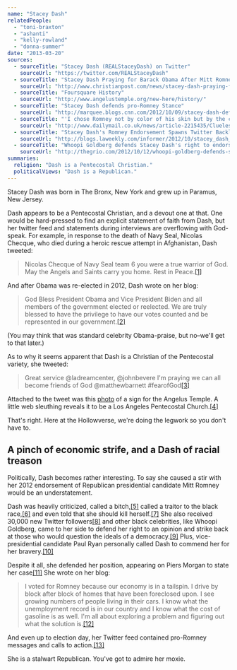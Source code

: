 ```yaml
---
name: "Stacey Dash"
relatedPeople:
  - "toni-braxton"
  - "ashanti"
  - "kelly-rowland"
  - "donna-summer"
date: "2013-03-20"
sources:
  - sourceTitle: "Stacey Dash (REALStaceyDash) on Twitter"
    sourceUrl: "https://twitter.com/REALStaceyDash"
  - sourceTitle: "Stacey Dash Praying for Barack Obama After Mitt Romney Loss"
    sourceUrl: "http://www.christianpost.com/news/stacey-dash-praying-for-barack-obama-after-mitt-romneys-loss-84647/"
  - sourceTitle: "Foursquare History"
    sourceUrl: "http://www.angelustemple.org/new-here/history/"
  - sourceTitle: "Stacey Dash defends pro-Romney Stance"
    sourceUrl: "http://marquee.blogs.cnn.com/2012/10/09/stacey-dash-defends-pro-romney-stance/"
  - sourceTitle: "'I chose Romney not by color of his skin but by the content of his character': Clueless star Stacey Dash hits back at her race-hate Twitter critics"
    sourceUrl: "http://www.dailymail.co.uk/news/article-2215435/Clueless-star-Stacey-Dash-hits-critics-tweeting-support-Romney-tells-Paul-Ryan-called-brave-speaking-out.html"
  - sourceTitle: "Stacey Dash's Romney Endorsement Spawns Twitter Backlash, GOP Support"
    sourceUrl: "http://blogs.laweekly.com/informer/2012/10/stacey_dash_romney_endorsement_twitter_backlash_photos.php"
  - sourceTitle: "Whoopi Goldberg defends Stacey Dash's right to endorse Romney"
    sourceUrl: "http://thegrio.com/2012/10/12/whoopi-goldberg-defends-stacey-dashs-right-to-endorse-romney/"
summaries:
  religion: "Dash is a Pentecostal Christian."
  politicalViews: "Dash is a Republican."
---
```


Stacey Dash was born in The Bronx, New York and grew up in Paramus, New Jersey.

Dash appears to be a Pentecostal Christian, and a devout one at that. One would be hard-pressed to find an explicit statement of faith from Dash, but her twitter feed and statements during interviews are overflowing with God-speak. For example, in response to the death of Navy Seal, Nicolas Checque, who died during a heroic rescue attempt in Afghanistan, Dash tweeted:

>Nicolas Checque of Navy Seal team 6 you were a true warrior of God. May the Angels and Saints carry you home. Rest in Peace.<a class="source-citation" href="#https%3A%2F%2Ftwitter.com%2FREALStaceyDash" title="Stacey Dash (REALStaceyDash) on Twitter">[1]</a>

And after Obama was re-elected in 2012, Dash wrote on her blog:

>God Bless President Obama and Vice President Biden and all members of the government elected or reelected. We are truly blessed to have the privilege to have our votes counted and be represented in our government.<a class="source-citation" href="#http%3A%2F%2Fwww.christianpost.com%2Fnews%2Fstacey-dash-praying-for-barack-obama-after-mitt-romneys-loss-84647%2F" title="Stacey Dash Praying for Barack Obama After Mitt Romney Loss">[2]</a>

(You may think that was standard celebrity Obama-praise, but no–we'll get to that later.)

As to why it seems apparent that Dash is a Christian of the Pentecostal variety, she tweeted:

>Great service @ladreamcenter, @johnbevere I'm praying we can all become friends of God @matthewbarnett #fearofGod<a class="source-citation" href="#https%3A%2F%2Ftwitter.com%2FREALStaceyDash" title="Stacey Dash (REALStaceyDash) on Twitter">[3]</a>

Attached to the tweet was this [photo](https://twitter.com/REALStaceyDash/status/275385355987980289/photo/1) of a sign for the Angelus Temple. A little web sleuthing reveals it to be a Los Angeles Pentecostal Church.<a class="source-citation" href="#http%3A%2F%2Fwww.angelustemple.org%2Fnew-here%2Fhistory%2F" title="Foursquare History">[4]</a>

That's right. Here at the Hollowverse, we're doing the legwork so you don't have to.


## A pinch of economic strife, and a Dash of racial treason

Politically, Dash becomes rather interesting. To say she caused a stir with her 2012 endorsement of Republican presidential candidate Mitt Romney would be an understatement.

Dash was heavily criticized, called a bitch,<a class="source-citation" href="#http%3A%2F%2Fmarquee.blogs.cnn.com%2F2012%2F10%2F09%2Fstacey-dash-defends-pro-romney-stance%2F" title="Stacey Dash defends pro-Romney Stance">[5]</a> called a traitor to the black race,<a class="source-citation" href="#http%3A%2F%2Fwww.dailymail.co.uk%2Fnews%2Farticle-2215435%2FClueless-star-Stacey-Dash-hits-critics-tweeting-support-Romney-tells-Paul-Ryan-called-brave-speaking-out.html" title="&apos;I chose Romney not by color of his skin but by the content of his character&apos;: Clueless star Stacey Dash hits back at her race-hate Twitter critics">[6]</a> and even told that she should kill herself.<a class="source-citation" href="#http%3A%2F%2Fblogs.laweekly.com%2Finformer%2F2012%2F10%2Fstacey_dash_romney_endorsement_twitter_backlash_photos.php" title="Stacey Dash&apos;s Romney Endorsement Spawns Twitter Backlash, GOP Support">[7]</a> She also received 30,000 new Twitter followers<a class="source-citation" href="#http%3A%2F%2Fwww.dailymail.co.uk%2Fnews%2Farticle-2215435%2FClueless-star-Stacey-Dash-hits-critics-tweeting-support-Romney-tells-Paul-Ryan-called-brave-speaking-out.html" title="&apos;I chose Romney not by color of his skin but by the content of his character&apos;: Clueless star Stacey Dash hits back at her race-hate Twitter critics">[8]</a> and other black celebrities, like Whoopi Goldberg, came to her side to defend her right to an opinion and strike back at those who would question the ideals of a democracy.<a class="source-citation" href="#http%3A%2F%2Fthegrio.com%2F2012%2F10%2F12%2Fwhoopi-goldberg-defends-stacey-dashs-right-to-endorse-romney%2F" title="Whoopi Goldberg defends Stacey Dash&apos;s right to endorse Romney">[9]</a> Plus, vice-presidential candidate Paul Ryan personally called Dash to commend her for her bravery.<a class="source-citation" href="#http%3A%2F%2Fwww.dailymail.co.uk%2Fnews%2Farticle-2215435%2FClueless-star-Stacey-Dash-hits-critics-tweeting-support-Romney-tells-Paul-Ryan-called-brave-speaking-out.html" title="&apos;I chose Romney not by color of his skin but by the content of his character&apos;: Clueless star Stacey Dash hits back at her race-hate Twitter critics">[10]</a>

Despite it all, she defended her position, appearing on Piers Morgan to state her case<a class="source-citation" href="#http%3A%2F%2Fmarquee.blogs.cnn.com%2F2012%2F10%2F09%2Fstacey-dash-defends-pro-romney-stance%2F" title="Stacey Dash defends pro-Romney Stance">[11]</a> She wrote on her blog:

>I voted for Romney because our economy is in a tailspin. I drive by block after block of homes that have been foreclosed upon. I see growing numbers of people living in their cars. I know what the unemployment record is in our country and I know what the cost of gasoline is as well. I'm all about exploring a problem and figuring out what the solution is.<a class="source-citation" href="#http%3A%2F%2Fwww.christianpost.com%2Fnews%2Fstacey-dash-praying-for-barack-obama-after-mitt-romneys-loss-84647%2F" title="Stacey Dash Praying for Barack Obama After Mitt Romney Loss">[12]</a>

And even up to election day, her Twitter feed contained pro-Romney messages and calls to action.<a class="source-citation" href="#https%3A%2F%2Ftwitter.com%2FREALStaceyDash" title="Stacey Dash (REALStaceyDash) on Twitter">[13]</a>

She is a stalwart Republican. You've got to admire her moxie.